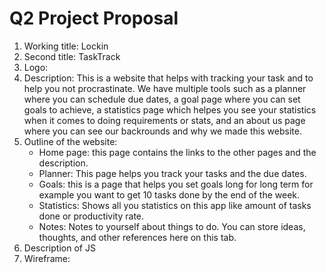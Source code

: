 # Q2 Project Proposal 
1. Working title: Lockin
2. Second title: TaskTrack 
3. Logo: 
4. Description: 
This is a website that helps with tracking your task and to help you not procrastinate. We have multiple tools such as a planner where you can schedule due dates, a goal page where you can set goals to achieve, a statistics page which helpes you see your statistics when it comes to doing requirements or stats, and an about us page where you can see our backrounds and why we made this website.
5. Outline of the website:
    - Home page: this page contains the links to the other pages and the description.
    - Planner: This page helps you track your tasks and the due dates.
    - Goals: this is a page that helps you set goals long for long term for example you want to get 10 tasks done by the end of the week.
    - Statistics: Shows all you statistics on this app like amount of tasks done or productivity rate.
    - Notes: Notes to yourself about things to do. You can store ideas, thoughts, and other references here on this tab.
6. Description of JS
7. Wireframe:

